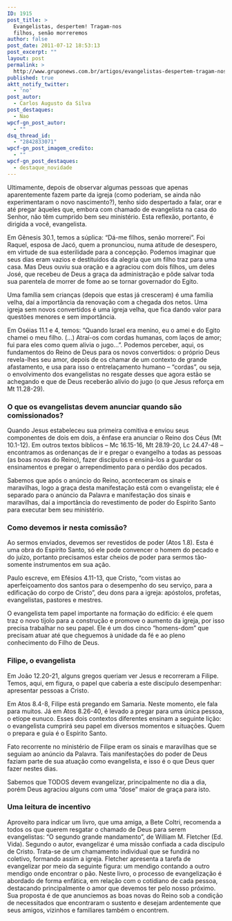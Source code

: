 ```yaml
---
ID: 1915
post_title: >
  Evangelistas, despertem! Tragam-nos
  filhos, senão morreremos
author: false
post_date: 2011-07-12 18:53:13
post_excerpt: ""
layout: post
permalink: >
  http://www.gruponews.com.br/artigos/evangelistas-despertem-tragam-nos-filhos-senao-morreremos
published: true
aktt_notify_twitter:
  - 'no'
post_autor:
  - Carlos Augusto da Silva
post_destaques:
  - Nao
wpcf-gn_post_autor:
  - ""
dsq_thread_id:
  - "2842833071"
wpcf-gn_post_imagem_credito:
  - ""
wpcf-gn_post_destaques:
  - destaque_novidade
---
```

Ultimamente, depois de observar algumas pessoas que apenas aparentemente fazem parte da igreja (como poderiam, se ainda não experimentaram o novo nascimento?), tenho sido despertado a falar, orar e até pregar àqueles que, embora com chamado de evangelista na casa do Senhor, não têm cumprido bem seu ministério. Esta reflexão, portanto, é dirigida a você, evangelista.

Em Gênesis 30.1, temos a súplica: “Dá-me filhos, senão morrerei”. Foi Raquel, esposa de Jacó, quem a pronunciou, numa atitude de desespero, em virtude de sua esterilidade para a concepção. Podemos imaginar que seus dias eram vazios e destituídos da alegria que um filho traz para uma casa. Mas Deus ouviu sua oração e a agraciou com dois filhos, um deles José, que recebeu de Deus a graça da administração e pôde salvar toda sua parentela de morrer de fome ao se tornar governador do Egito.

Uma família sem crianças (depois que estas já cresceram) é uma família velha, daí a importância da renovação com a chegada dos netos. Uma igreja sem novos convertidos é uma igreja velha, que fica dando valor para questões menores e sem importância.

Em Oséias 11.1 e 4, temos: “Quando Israel era menino, eu o amei e do Egito chamei o meu filho. (...) Atraí-os com cordas humanas, com laços de amor; fui para eles como quem alivia o jugo...”. Podemos perceber, aqui, os fundamentos do Reino de Deus para os novos convertidos: o próprio Deus revela-lhes seu amor, depois de os chamar de um contexto de grande afastamento, e usa para isso o entrelaçamento humano – “cordas”, ou seja, o envolvimento dos evangelistas no resgate desses que agora estão se achegando e que de Deus receberão alívio do jugo (o que Jesus reforça em Mt 11.28-29).
<h3>O que os evangelistas devem anunciar quando são comissionados?</h3>
Quando Jesus estabeleceu sua primeira comitiva e enviou seus componentes de dois em dois, a ênfase era anunciar o Reino dos Céus (Mt 10.1-12). Em outros textos bíblicos – Mc 16.15-16, Mt 28.19-20, Lc 24.47-48 – encontramos as ordenanças de ir e pregar o evangelho a todas as pessoas (as boas novas do Reino), fazer discípulos e ensiná-los a guardar os ensinamentos e pregar o arrependimento para o perdão dos pecados.

Sabemos que após o anúncio do Reino, aconteceram os sinais e maravilhas, logo a graça desta manifestação está com o evangelista; ele é separado para o anúncio da Palavra e manifestação dos sinais e maravilhas, daí a importância do revestimento de poder do Espírito Santo para executar bem seu ministério.
<h3>Como devemos ir nesta comissão?</h3>
Ao sermos enviados, devemos ser revestidos de poder (Atos 1.8). Esta é uma obra do Espírito Santo, só ele pode convencer o homem do pecado e do juízo, portanto precisamos estar cheios de poder para sermos tão-somente instrumentos em sua ação.

Paulo escreve, em Efésios 4.11-13, que Cristo, “com vistas ao aperfeiçoamento dos santos para o desempenho do seu serviço, para a edificação do corpo de Cristo”, deu dons para a igreja: apóstolos, profetas, evangelistas, pastores e mestres.

O evangelista tem papel importante na formação do edifício: é ele quem traz o novo tijolo para a construção e promove o aumento da igreja, por isso precisa trabalhar no seu papel. Ele é um dos cinco “homens-dom” que precisam atuar até que cheguemos à unidade da fé e ao pleno conhecimento do Filho de Deus.
<h3>Filipe, o evangelista</h3>
Em João 12.20-21, alguns gregos queriam ver Jesus e recorreram a Filipe. Temos, aqui, em figura, o papel que caberia a este discípulo desempenhar: apresentar pessoas a Cristo.

Em Atos 8.4-8, Filipe está pregando em Samaria. Neste momento, ele fala para muitos. Já em Atos 8.26-40, é levado a pregar para uma única pessoa, o etíope eunuco. Esses dois contextos diferentes ensinam a seguinte lição: o evangelista cumprirá seu papel em diversos momentos e situações. Quem o prepara e guia é o Espírito Santo.

Fato recorrente no ministério de Filipe eram os sinais e maravilhas que se seguiam ao anúncio da Palavra. Tais manifestações do poder de Deus faziam parte de sua atuação como evangelista, e isso é o que Deus quer fazer nestes dias.

Sabemos que TODOS devem evangelizar, principalmente no dia a dia, porém Deus agraciou alguns com uma “dose” maior de graça para isto.
<h3>Uma leitura de incentivo</h3>
Aproveito para indicar um livro, que uma amiga, a Bete Coltri, recomenda a todos os que querem resgatar o chamado de Deus para serem evangelistas: “O segundo grande mandamento”, de William M. Fletcher (Ed. Vida). Segundo o autor, evangelizar é uma missão confiada a cada discípulo de Cristo. Trata-se de um chamamento individual que se fundirá no coletivo, formando assim a igreja. Fletcher apresenta a tarefa de evangelizar por meio da seguinte figura: um mendigo contando a outro mendigo onde encontrar o pão. Neste livro, o processo de evangelização é abordado de forma enfática, em relação com o cotidiano de cada pessoa, destacando principalmente o amor que devemos ter pelo nosso próximo. Sua proposta é de que anunciemos as boas novas do Reino sob a condição de necessitados que encontraram o sustento e desejam ardentemente que seus amigos, vizinhos e familiares também o encontrem.